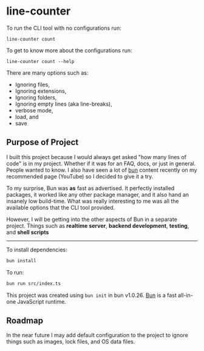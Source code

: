# line-counter

To run the CLI tool with no configurations run:

```
line-counter count
```

To get to know more about the configurations run:

```
line-counter count --help
```

There are many options such as:

- Ignoring files,
- Ignoring extensions,
- Ignoring folders,
- Ignoring empty lines (aka line-breaks),
- verbose mode,
- load, and
- save

## Purpose of Project

I built this project because I would always get asked "how many lines of code" is in my project. Whether if it was for an FAQ, docs, or just in general. People wanted to know. I also have seen a lot of [bun](https://bun.sh) content recently on my recommended page (YouTube) so I decided to give it a try.

To my surprise, Bun was **as** fast as advertised. It perfectly installed packages, it worked like any other package manager, and it also hand an insanely low build-time. What was really interesting to me was all the available options that the CLI tool provided.

However, I will be getting into the other aspects of Bun in a separate project. Things such as **realtime server**, **backend development**, **testing**, and **shell scripts**

---

To install dependencies:

```bash
bun install
```

To run:

```bash
bun run src/index.ts
```

This project was created using `bun init` in bun v1.0.26. [Bun](https://bun.sh) is a fast all-in-one JavaScript runtime.

## Roadmap

In the near future I may add default configuration to the project to ignore things such as images, lock files, and OS data files.
